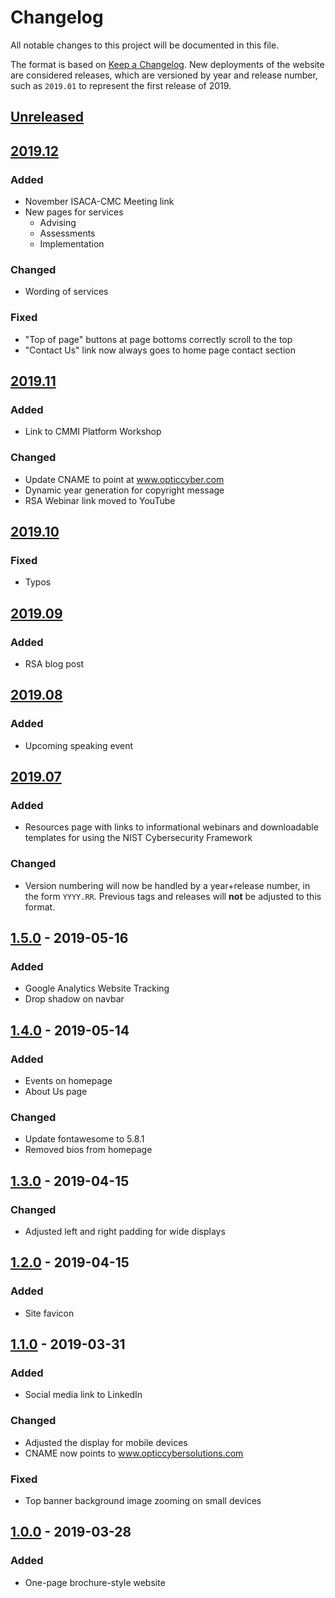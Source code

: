 # Changelog
All notable changes to this project will be documented in this file.

The format is based on [Keep a Changelog](https://keepachangelog.com/en/1.0.0/).
New deployments of the website are considered releases, which are versioned by
year and release number, such as `2019.01` to represent the first release of
2019.

## [Unreleased]

## [2019.12]
### Added
- November ISACA-CMC Meeting link
- New pages for services
  - Advising
  - Assessments
  - Implementation

### Changed
- Wording of services

### Fixed
- "Top of page" buttons at page bottoms correctly scroll to the top
- "Contact Us" link now always goes to home page contact section

## [2019.11]
### Added
- Link to CMMI Platform Workshop

### Changed
- Update CNAME to point at www.opticcyber.com
- Dynamic year generation for copyright message
- RSA Webinar link moved to YouTube

## [2019.10]
### Fixed
- Typos

## [2019.09]
### Added
- RSA blog post

## [2019.08]
### Added
- Upcoming speaking event

## [2019.07]
### Added
- Resources page with links to informational webinars and downloadable templates
  for using the NIST Cybersecurity Framework

### Changed
- Version numbering will now be handled by a year+release number, in the form
  `YYYY.RR`. Previous tags and releases will **not** be adjusted to this format.

## [1.5.0] - 2019-05-16
### Added
- Google Analytics Website Tracking
- Drop shadow on navbar

## [1.4.0] - 2019-05-14
### Added
- Events on homepage
- About Us page

### Changed
- Update fontawesome to 5.8.1
- Removed bios from homepage

## [1.3.0] - 2019-04-15
### Changed
- Adjusted left and right padding for wide displays

## [1.2.0] - 2019-04-15
### Added
- Site favicon

## [1.1.0] - 2019-03-31
### Added
- Social media link to LinkedIn

### Changed
- Adjusted the display for mobile devices
- CNAME now points to www.opticcybersolutions.com

### Fixed
- Top banner background image zooming on small devices

## [1.0.0] - 2019-03-28
### Added
- One-page brochure-style website

[Unreleased]: https://github.com/opticcyber/opticcyber.github.io/compare/2019.12...HEAD
[2019.12]: https://github.com/opticcyber/opticcyber.github.io/releases/tag/2019.12
[2019.11]: https://github.com/opticcyber/opticcyber.github.io/releases/tag/2019.11
[2019.10]: https://github.com/opticcyber/opticcyber.github.io/releases/tag/2019.10
[2019.09]: https://github.com/opticcyber/opticcyber.github.io/releases/tag/2019.09
[2019.08]: https://github.com/opticcyber/opticcyber.github.io/releases/tag/2019.08
[2019.07]: https://github.com/opticcyber/opticcyber.github.io/releases/tag/2019.07
[1.5.0]: https://github.com/opticcyber/opticcyber.github.io/releases/tag/1.5.0
[1.4.0]: https://github.com/opticcyber/opticcyber.github.io/releases/tag/1.4.0
[1.3.0]: https://github.com/opticcyber/opticcyber.github.io/releases/tag/1.3.0
[1.2.0]: https://github.com/opticcyber/opticcyber.github.io/releases/tag/1.2.0
[1.1.0]: https://github.com/opticcyber/opticcyber.github.io/releases/tag/1.1.0
[1.0.0]: https://github.com/opticcyber/opticcyber.github.io/releases/tag/1.0.0
